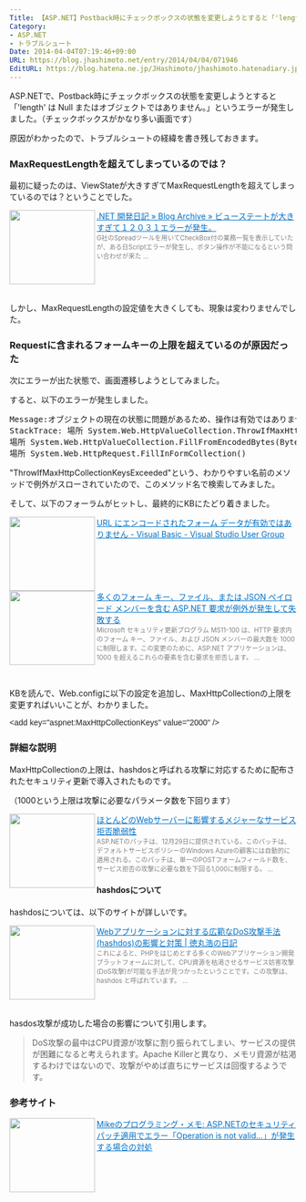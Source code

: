 ```yaml
---
Title: 【ASP.NET】Postback時にチェックボックスの状態を変更しようとすると「'length' は Null またはオブジェクトではありません。」のエラーが発生する
Category:
- ASP.NET
- トラブルシュート
Date: 2014-04-04T07:19:46+09:00
URL: https://blog.jhashimoto.net/entry/2014/04/04/071946
EditURL: https://blog.hatena.ne.jp/JHashimoto/jhashimoto.hatenadiary.jp/atom/entry/12921228815721283153
---
```


<p>ASP.NETで、Postback時にチェックボックスの状態を変更しようとすると「'length' は Null またはオブジェクトではありません。」というエラーが発生しました。（チェックボックスがかなり多い画面です）</p>
<p>原因がわかったので、トラブルシュートの経緯を書き残しておきます。</p>
<h3>MaxRequestLengthを超えてしまっているのでは？</h3>
<p>最初に疑ったのは、ViewStateが大きすぎてMaxRequestLengthを超えてしまっているのでは？ということでした。</p>
<p><a href="http://hodo14.com/dotnetblog/?p=167" target="_blank"><img class="alignleft" src="http://capture.heartrails.com/150x130/shadow?http://hodo14.com/dotnetblog/?p=167" alt="" width="150" height="130" align="left" border="0" /></a><a style="color: #0070c5;" href="http://hodo14.com/dotnetblog/?p=167" target="_blank">.NET 開発日記 » Blog Archive » ビューステートが大きすぎて１２０３１エラーが発生。</a><a href="http://b.hatena.ne.jp/entry/http://hodo14.com/dotnetblog/?p=167" target="_blank"><img src="http://b.hatena.ne.jp/entry/image/http://hodo14.com/dotnetblog/?p=167" alt="" border="0" /></a><br /><span style="color: #808080; font-size: 80%;">G社のSpreadツールを用いてCheckBox付の業務一覧を表示していたが、ある日Scriptエラーが発生し、ボタン操作が不能になるという問い合わせが来た ...</span></p>
<div style="clear: both;"> </div>
<p>しかし、MaxRequestLengthの設定値を大きくしても、現象は変わりませんでした。</p>
<h3>Requestに含まれるフォームキーの上限を超えているのが原因だった </h3>
<p>次にエラーが出た状態で、画面遷移しようとしてみました。</p>
<p>すると、以下のエラーが発生しました。</p>
<pre>Message:オブジェクトの現在の状態に問題があるため、操作は有効ではありません。
StackTrace: 場所 System.Web.HttpValueCollection.ThrowIfMaxHttpCollectionKeysExceeded()
場所 System.Web.HttpValueCollection.FillFromEncodedBytes(Byte[] bytes, Encoding encoding)
場所 System.Web.HttpRequest.FillInFormCollection()
</pre>
<p>"ThrowIfMaxHttpCollectionKeysExceeded"という、わかりやすい名前のメソッドで例外がスローされていたので、このメソッド名で検索してみました。</p>
<p>そして、以下のフォーラムがヒットし、最終的にKBにたどり着きました。</p>
<p><a href="http://vsug.jp/tabid/63/forumid/44/postid/12154/scope/posts/Default.aspx" target="_blank"><img class="alignleft" src="http://capture.heartrails.com/150x130/shadow?http://vsug.jp/tabid/63/forumid/44/postid/12154/scope/posts/Default.aspx" alt="" width="150" height="130" align="left" border="0" /></a><a style="color: #0070c5;" href="http://vsug.jp/tabid/63/forumid/44/postid/12154/scope/posts/Default.aspx" target="_blank">URL にエンコードされたフォーム データが有効ではありません - Visual Basic - Visual Studio User Group</a><a href="http://b.hatena.ne.jp/entry/http://vsug.jp/tabid/63/forumid/44/postid/12154/scope/posts/Default.aspx" target="_blank"><img src="http://b.hatena.ne.jp/entry/image/http://vsug.jp/tabid/63/forumid/44/postid/12154/scope/posts/Default.aspx" alt="" border="0" /></a><br style="clear: both;" /> <a href="http://support.microsoft.com/kb/2661403/ja" target="_blank"><img class="alignleft" src="http://capture.heartrails.com/150x130/shadow?http://support.microsoft.com/kb/2661403/ja" alt="" width="150" height="130" align="left" border="0" /></a><a style="color: #0070c5;" href="http://support.microsoft.com/kb/2661403/ja" target="_blank">多くのフォーム キー、ファイル、または JSON ペイロード メンバーを含む ASP.NET 要求が例外が発生して失敗する</a><a href="http://b.hatena.ne.jp/entry/http://support.microsoft.com/kb/2661403/ja" target="_blank"><img src="http://b.hatena.ne.jp/entry/image/http://support.microsoft.com/kb/2661403/ja" alt="" border="0" /></a><br /><span style="color: #808080; font-size: 80%;">Microsoft セキュリティ更新プログラム MS11-100 は、HTTP 要求内のフォーム キー、ファイル、および JSON メンバーの最大数を 1000 に制限します。この変更のために、ASP.NET アプリケーションは、1000 を超えるこれらの要素を含む要求を拒否します。 ...</span></p>
<div style="clear: both;"> </div>
<p>KBを読んで、Web.configに以下の設定を追加し、MaxHttpCollectionの上限を変更すればいいことが、わかりました。</p>
<pre><span style="color: #222222; font-family: arial, sans-serif; font-size: 14px; line-height: normal; white-space: normal;">&lt;add key="aspnet:</span><wbr style="color: #222222; font-family: arial, sans-serif; font-size: 14px; line-height: normal; white-space: normal;" /><span style="color: #222222; font-family: arial, sans-serif; font-size: 14px; line-height: normal; white-space: normal;">MaxHttpCollectionKeys" value="2000" /&gt;</span></pre>
<h3>詳細な説明</h3>
<p>MaxHttpCollectionの上限は、hashdosと呼ばれる攻撃に対応するために配布されたセキュリティ更新で導入されたものです。</p>
<p>（1000という上限は攻撃に必要なパラメータ数を下回ります）</p>
<p><a href="http://www.infoq.com/jp/news/2012/01/Hash-Table-Vulnerability" target="_blank"><img class="alignleft" src="http://capture.heartrails.com/150x130/shadow?http://www.infoq.com/jp/news/2012/01/Hash-Table-Vulnerability" alt="" width="150" height="130" align="left" border="0" /></a><a style="color: #0070c5;" href="http://www.infoq.com/jp/news/2012/01/Hash-Table-Vulnerability" target="_blank">ほとんどのWebサーバーに影響するメジャーなサービス拒否脆弱性</a><a href="http://b.hatena.ne.jp/entry/http://www.infoq.com/jp/news/2012/01/Hash-Table-Vulnerability" target="_blank"><img src="http://b.hatena.ne.jp/entry/image/http://www.infoq.com/jp/news/2012/01/Hash-Table-Vulnerability" alt="" border="0" /></a><br /><span style="color: #808080; font-size: 80%;">ASP.NETのパッチは、12月29日に提供されている。このパッチは、デフォルトサービスポリシーのWindows Azureの顧客には自動的に適用される。このパッチは、単一のPOSTフォームフィールド数を、サービス拒否の攻撃に必要な数を下回る1,000に制限する。 ...</span></p>
<h4>hashdosについて</h4>
<p>hashdosについては、以下のサイトが詳しいです。</p>
<p><a href="http://blog.tokumaru.org/2011/12/webdoshashdos.html" target="_blank"><img class="alignleft" src="http://capture.heartrails.com/150x130/shadow?http://blog.tokumaru.org/2011/12/webdoshashdos.html" alt="" width="150" height="130" align="left" border="0" /></a><a style="color: #0070c5;" href="http://blog.tokumaru.org/2011/12/webdoshashdos.html" target="_blank">Webアプリケーションに対する広範なDoS攻撃手法(hashdos)の影響と対策 | 徳丸浩の日記</a><a href="http://b.hatena.ne.jp/entry/http://blog.tokumaru.org/2011/12/webdoshashdos.html" target="_blank"><img src="http://b.hatena.ne.jp/entry/image/http://blog.tokumaru.org/2011/12/webdoshashdos.html" alt="" border="0" /></a><br /><span style="color: #808080; font-size: 80%;">これによると、PHPをはじめとする多くのWebアプリケーション開発プラットフォームに対して、CPU資源を枯渇させるサービス妨害攻撃(DoS攻撃)が可能な手法が見つかったということです。この攻撃は、hashdos と呼ばれています。 ...</span></p>
<div style="clear: both;"> </div>
<p>hasdos攻撃が成功した場合の影響について引用します。</p>
<blockquote>
<p>DoS攻撃の最中はCPU資源が攻撃に割り振られてしまい、サービスの提供が困難になると考えられます。Apache Killerと異なり、メモリ資源が枯渇するわけではないので、攻撃がやめば直ちにサービスは回復するようです。</p>
</blockquote>
<h3>参考サイト</h3>
<p><a href="http://blog.makotoishida.com/2012/01/aspnet.html" target="_blank"><img class="alignleft" src="http://capture.heartrails.com/150x130/shadow?http://blog.makotoishida.com/2012/01/aspnet.html" alt="" width="150" height="130" align="left" border="0" /></a><a style="color: #0070c5;" href="http://blog.makotoishida.com/2012/01/aspnet.html" target="_blank">Mikeのプログラミング・メモ: ASP.NETのセキュリティパッチ適用でエラー「Operation is not valid...」が発生する場合の対処</a><a href="http://b.hatena.ne.jp/entry/http://blog.makotoishida.com/2012/01/aspnet.html" target="_blank"><img src="http://b.hatena.ne.jp/entry/image/http://blog.makotoishida.com/2012/01/aspnet.html" alt="" border="0" /></a></p>
<div style="clear: both;"> </div>
